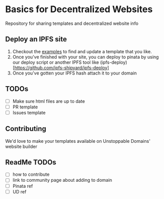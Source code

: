 # Basics for Decentralized Websites

Repository for sharing templates and decentralized website info

## Deploy an IPFS site

1. Checkout the [examples](examples/README.md) to find and update a template that you like.
2. Once you've finished with your site, you can deploy to pinata by using our deploy script or another IPFS tool like (ipfs-deploy)[https://github.com/ipfs-shipyard/ipfs-deploy]
3. Once you've gotten your IPFS hash attach it to your domain

## TODOs

- [ ] Make sure html files are up to date
- [ ] PR template
- [ ] Issues template

## Contributing

We'd love to make your templates available on Unstoppable Domains' website builder

## ReadMe TODOs

- [ ] how to contribute
- [ ] link to community page about adding to domain
- [ ] Pinata ref
- [ ] UD ref
